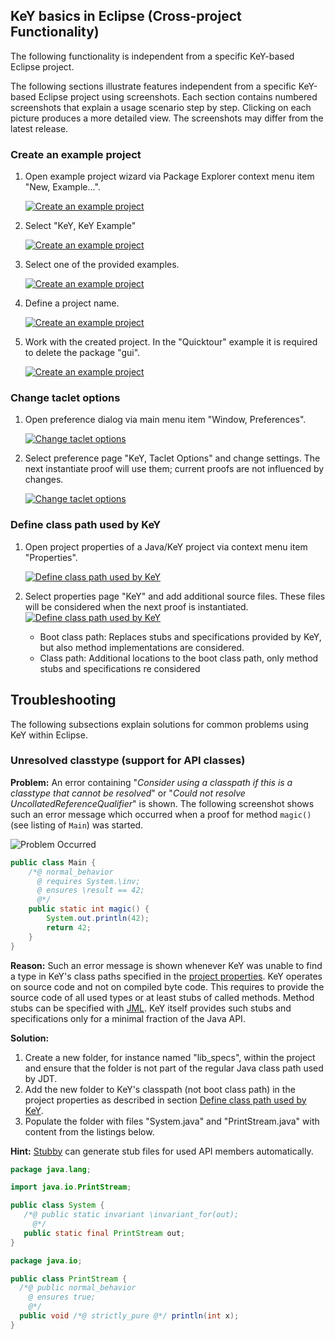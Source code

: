 ## KeY basics in Eclipse (Cross-project Functionality)

The following functionality is independent from a specific KeY-based Eclipse project.

The following sections illustrate features independent from a specific KeY-based Eclipse project using screenshots. Each section contains numbered screenshots that explain a usage scenario step by step. Clicking on each picture produces a more detailed view. The screenshots may differ from the latest release.


### Create an example project

1. Open example project wizard via Package Explorer context menu item "New, Example...".
   
    [![Create an example project](example01thumb.png "Create an example project")](example01.png)

2. Select "KeY, KeY Example"

    [![Create an example project](example02thumb.png "Create an example project")](example02.png) 

3. Select one of the provided examples.
 
    [![Create an example project](example03thumb.png "Create an example project")](example03.png) 

4. Define a project name.

    [![Create an example project](example04thumb.png "Create an example project")](example04.png)

5. Work with the created project. In the "Quicktour" example it is required to delete the package "gui".

    [![Create an example project](example05thumb.png "Create an example project")](example05.png) 

### Change taclet options

1. Open preference dialog via main menu item "Window, Preferences".

    [![Change taclet options](taclet01thumb.png "Change taclet options")](taclet01.png) 

2. Select preference page "KeY, Taclet Options" and change settings.
   The next instantiate proof will use them; current proofs are not
   influenced by changes.

    [![Change taclet options](taclet02thumb.png "Change taclet options")](taclet02.png) 

### Define class path used by KeY

1. Open project properties of a Java/KeY project via context menu item "Properties".

    [![Define class path used by KeY](classPath01thumb.png "Define class path used by KeY")](classPath01.png) 


2. Select properties page "KeY" and add additional source files. These
   files will be considered when the next proof is instantiated.
    [![Define class path used by KeY](classPath02thumb.png "Define class path used by KeY")](classPath02.png) 
 
    * Boot class path: Replaces stubs and specifications provided by
     KeY, but also method implementations are considered.
    * Class path: Additional locations to the boot class path, only
     method stubs and specifications re considered

## Troubleshooting

The following subsections explain solutions for common problems using
KeY within Eclipse.

### Unresolved classtype (support for API classes)

**Problem:** An error containing "_Consider using a classpath if this
is a classtype that cannot be resolved_" or "_Could not resolve
UncollatedReferenceQualifier_" is shown. The following screenshot
shows such an error message which occurred when a proof for method
`magic()` (see listing of `Main`) was started.

![Problem Occurred](ErrorConsiderUsingClasspath.png "Problem Occurred")

```java
public class Main {
	/*@ normal_behavior
	  @ requires System.\inv;
	  @ ensures \result == 42;
	  @*/
	public static int magic() {
		System.out.println(42);
		return 42;
	}
}
```


**Reason:** Such an error message is shown whenever KeY was unable to
find a type in KeY's class paths specified in the [project
properties](#KeYsClassPath). KeY operates on source code and not on
compiled byte code. This requires to provide the source code of all
used types or at least stubs of called methods. Method stubs can be
specified with [JML](http://www.jmlspecs.org/). KeY itself provides
such stubs and specifications only for a minimal fraction of the Java
API.

**Solution:**

1.  Create a new folder, for instance named "lib_specs", within the
    project and ensure that the folder is not part of the regular Java
    class path used by JDT.
2.  Add the new folder to KeY's classpath (not boot class path) in the
    project properties as described in section [Define class path used
    by KeY](#KeYsClassPath).
3.  Populate the folder with files "System.java" and
    "PrintStream.java" with content from the listings below.

**Hint:** [Stubby](../Stubby/index.html) can generate stub files for
used API members automatically.


```java
package java.lang;

import java.io.PrintStream;

public class System {
   /*@ public static invariant \invariant_for(out);
     @*/
   public static final PrintStream out;
}
```

```java
package java.io;

public class PrintStream {
  /*@ public normal_behavior
    @ ensures true;
    @*/
  public void /*@ strictly_pure @*/ println(int x);
}
```
